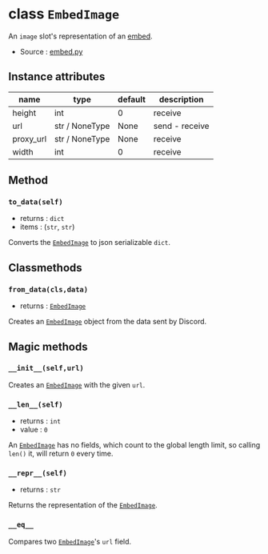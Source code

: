 # class `EmbedImage`

An `image` slot's representation of an [embed](EmbedCore.md).

- Source : [embed.py](https://github.com/HuyaneMatsu/hata/blob/master/hata/embed.py)

## Instance attributes

| name              | type              | default       | description       |
|-------------------|-------------------|---------------|-------------------|
| height            | int               | 0             | receive           |
| url               | str / NoneType    | None          | send - receive    |
| proxy_url         | str / NoneType    | None          | receive           |
| width             | int               | 0             | receive           |

## Method

### `to_data(self)`

- returns : `dict`
- items : (`str`, `str`)

Converts the [`EmbedImage`](EmbedImage.md) to json serializable `dict`.

## Classmethods

### `from_data(cls,data)`

- returns : [`EmbedImage`](EmbedImage.md)

Creates an [`EmbedImage`](EmbedImage.md) object from the data sent by Discord.

## Magic methods

### `__init__(self,url)`

Creates an [`EmbedImage`](EmbedImage.md) with the given `url`.

### `__len__(self)`

- returns : `int`
- value : `0`

An [`EmbedImage`](EmbedImage.md) has no fields, which count to the global
length limit, so calling `len()` it, will return `0` every time.

### `__repr__(self)`

- returns : `str`

Returns the representation of the [`EmbedImage`](EmbedImage.md).

### `__eq__`

Compares two [`EmbedImage`](EmbedImage.md)'s `url` field.
